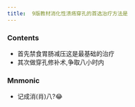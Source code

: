 ```yaml
---
title:  9版教材消化性溃疡穿孔的首选治疗方法是
--- 
```


### Contents
- 首先禁食胃肠减压这是最基础的治疗
- 其次做穿孔修补术,争取八小时内

### Mnmonic
- 记成消(肖)八?😂

